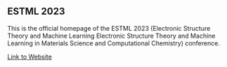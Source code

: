 ## ESTML 2023

This is the official homepage of the ESTML 2023 (Electronic Structure Theory and Machine Learning Electronic Structure Theory and Machine Learning in Materials Science and Computational Chemistry) conference.

[Link to Website](https://estml.github.io/)
